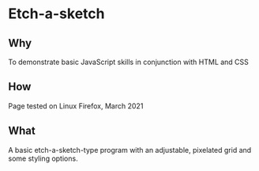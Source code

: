 # Etch-a-sketch

## Why

To demonstrate basic JavaScript skills in conjunction with HTML and CSS

## How

Page tested on Linux Firefox, March 2021

## What

A basic etch-a-sketch-type program with an adjustable, pixelated grid and some styling options.